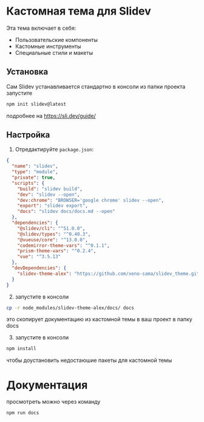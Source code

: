 # Кастомная тема для Slidev

Эта тема включает в себя:
- Пользовательские компоненты
- Кастомные инструменты
- Специальные стили и макеты

## Установка

Сам Slidev yстанавливается стандартно
в консоли из папки проекта запустите
```bash
npm init slidev@latest
```
подробнее на https://sli.dev/guide/

## Настройка

1) Отредактируйте `package.json`:
```json
{
  "name": "slidev",
  "type": "module",
  "private": true,
  "scripts": {
    "build": "slidev build",
    "dev": "slidev --open",
    "dev:chrome": "BROWSER='google chrome' slidev --open",
    "export": "slidev export",
    "docs": "slidev docs/docs.md --open"
  },
  "dependencies": {
    "@slidev/cli": "^51.0.0",
    "@slidev/types": "^0.40.3",
    "@vueuse/core": "^13.0.0",
    "codemirror-theme-vars": "^0.1.1",
    "prism-theme-vars": "^0.2.4",
    "vue": "^3.5.13"
  },
  "devDependencies": {
    "slidev-theme-alex": "https://github.com/xeno-sama/slidev_theme.git"
  }
}
```

2) запустите в консоли
```bash
cp -r node_modules/slidev-theme-alex/docs/ docs
```
это скопирует документацию из кастомной темы в ваш проект в папку docs

3) запустите в консоли
```bash
npm install 
```
чтобы доустановить недостаюшие пакеты для кастомной темы 

# Документация
просмотреть можно через команду
```bash
npm run docs
```
